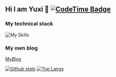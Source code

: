 ## Hi I am Yuxi 👋     [![CodeTime Badge](https://img.shields.io/endpoint?style=social&color=222&url=https%3A%2F%2Fapi.codetime.dev%2Fshield%3Fid%3D23023%26project%3D%26in=0)](https://codetime.dev)

### My technical stack

![My Skills](https://skillicons.dev/icons?i=js,ts,nodejs,vue,vite,rollup,rust,vitest,go,python,java,spring&perline=6)

### My own blog

[MyBlog](https://course.pink/#/home)

[![Github stats](https://github-readme-stats.vercel.app/api?username=yuxi-ovo&show_icons=true&include_all_commits=true)](https://github.com/yuxi-ovo/github-readme-stats)
[![Top Langs](https://github-readme-stats.vercel.app/api/top-langs/?username=yuxi-ovo&layout=compact)](https://github.com/YourUsername/github-readme-stats)

​	
